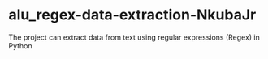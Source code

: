 # alu_regex-data-extraction-NkubaJr

The project can extract data from text using regular expressions (Regex) in Python
